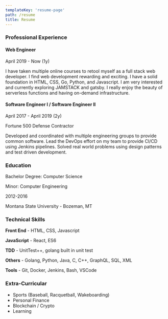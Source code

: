 ```yaml
---
templateKey: 'resume-page'
path: /resume
title: Resume
---
```


### Professional Experience

#### Web Engineer

April 2019 - Now (1y)

I have taken multiple online courses to retool myself as a full stack web developer. I find web development rewarding and exciting. I have a solid foundation in HTML, CSS, Go, Python, and Javascript. I am very interested and currently exploring JAMSTACK and gatsby. I really enjoy the beauty of serverless functions and having on-demand infrastructure.

#### Software Engineer I / Software Engineer II

April 2017 - April 2019 (2y)

Fortune 500 Defense Contractor

Developed and coordinated with multiple engineering groups to provide common software. Lead the DevOps effort on my team to provide CI/CD using Jenkins pipelines. Solved real world problems using design patterns and test driven development.

### Education

Bachelor Degree: Computer Science

Minor: Computer Engineering

2012-2016

Montana State University - Bozeman, MT

### Technical Skills

**Front End** - HTML, CSS, Javascript

**JavaScript** - React, ES6

**TDD** - UnitTest++, golang built in unit test

**Others** - Golang, Python, Java, C, C++, GraphQL, SQL, XML

**Tools** - Git, Docker, Jenkins, Bash, VSCode

### Extra-Curricular

- Sports (Baseball, Racquetball, Wakeboarding)
- Personal Finance
- Blockchain / Crypto
- Learning
